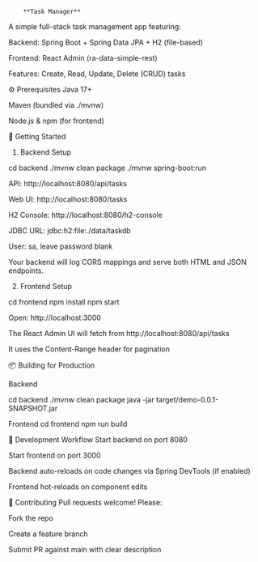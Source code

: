         **Task Manager**

A simple full-stack task management app featuring:

Backend: Spring Boot + Spring Data JPA + H2 (file-based)

Frontend: React Admin (ra-data-simple-rest)

Features:
Create, Read, Update, Delete (CRUD) tasks

⚙️ Prerequisites
Java 17+

Maven (bundled via ./mvnw)

Node.js & npm (for frontend)

🚀 Getting Started
1. Backend Setup

  cd backend
  ./mvnw clean package
  ./mvnw spring-boot:run

API: http://localhost:8080/api/tasks

Web UI: http://localhost:8080/tasks

H2 Console: http://localhost:8080/h2-console

JDBC URL: jdbc:h2:file:./data/taskdb

User: sa, leave password blank

Your backend will log CORS mappings and serve both HTML and JSON endpoints.

2. Frontend Setup

  cd frontend
  npm install
  npm start

Open: http://localhost:3000

The React Admin UI will fetch from http://localhost:8080/api/tasks

It uses the Content-Range header for pagination

📦 Building for Production

Backend

cd backend
./mvnw clean package
java -jar target/demo-0.0.1-SNAPSHOT.jar

Frontend
cd frontend
npm run build

🔄 Development Workflow
Start backend on port 8080

Start frontend on port 3000

Backend auto-reloads on code changes via Spring DevTools (if enabled)

Frontend hot-reloads on component edits

🤝 Contributing
Pull requests welcome! Please:

Fork the repo

Create a feature branch

Submit PR against main with clear description

